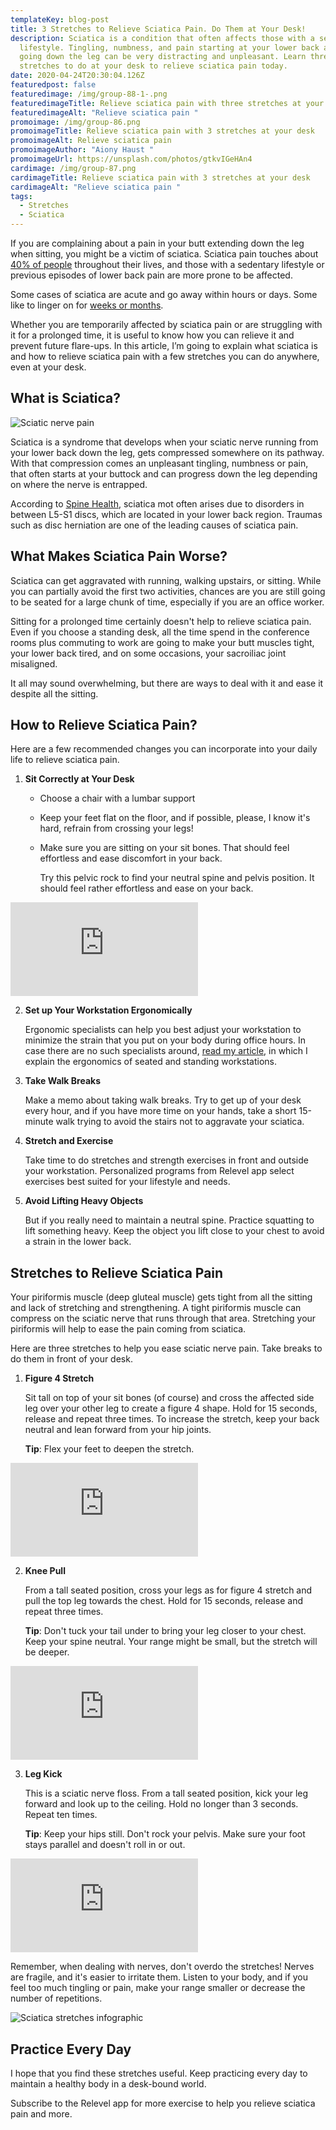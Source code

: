 ```yaml
---
templateKey: blog-post
title: 3 Stretches to Relieve Sciatica Pain. Do Them at Your Desk!
description: Sciatica is a condition that often affects those with a sedentary
  lifestyle. Tingling, numbness, and pain starting at your lower back and often
  going down the leg can be very distracting and unpleasant. Learn three
  stretches to do at your desk to relieve sciatica pain today.
date: 2020-04-24T20:30:04.126Z
featuredpost: false
featuredimage: /img/group-88-1-.png
featuredimageTitle: Relieve sciatica pain with three stretches at your desk
featuredimageAlt: "Relieve sciatica pain "
promoimage: /img/group-86.png
promoimageTitle: Relieve sciatica pain with 3 stretches at your desk
promoimageAlt: Relieve sciatica pain
promoimageAuthor: "Aiony Haust "
promoimageUrl: https://unsplash.com/photos/gtkvIGeHAn4
cardimage: /img/group-87.png
cardimageTitle: Relieve sciatica pain with 3 stretches at your desk
cardimageAlt: "Relieve sciatica pain "
tags:
  - Stretches
  - Sciatica
---
```

If you are complaining about a pain in your butt extending down the leg when sitting, you might be a victim of sciatica. Sciatica pain touches about [40% of people](https://www.health.harvard.edu/pain/sciatica-of-all-the-nerve) throughout their lives, and those with a sedentary lifestyle or previous episodes of lower back pain are more prone to be affected.[](https://www.health.harvard.edu/pain/sciatica-of-all-the-nerve)

Some cases of sciatica are acute and go away within hours or days. Some like to linger on for [weeks or months](https://www.health.harvard.edu/pain/sciatica-of-all-the-nerve).[](https://www.health.harvard.edu/pain/sciatica-of-all-the-nerve)

Whether you are temporarily affected by sciatica pain or are struggling with it for a prolonged time, it is useful to know how you can relieve it and prevent future flare-ups. In this article, I’m going to explain what sciatica is and how to relieve sciatica pain with a few stretches you can do anywhere, even at your desk.

## What is Sciatica?

![Sciatic nerve pain](/img/group-89.png "Sciatic Nerve and the Areas of Pain")

Sciatica is a syndrome that develops when your sciatic nerve running from your lower back down the leg, gets compressed somewhere on its pathway. With that compression comes an unpleasant tingling, numbness or pain, that often starts at your buttock and can progress down the leg depending on where the nerve is entrapped.

According to [Spine Health](https://www.spine-health.com/video/sciatica-interactive-video), sciatica mot often arises due to disorders in between L5-S1 discs, which are located in your lower back region. Traumas such as disc herniation are one of the leading causes of sciatica pain. 

## What Makes Sciatica Pain Worse?

Sciatica can get aggravated with running, walking upstairs, or sitting. While you can partially avoid the first two activities, chances are you are still going to be seated for a large chunk of time, especially if you are an office worker.

Sitting for a prolonged time certainly doesn't help to relieve sciatica pain. Even if you choose a standing desk, all the time spend in the conference rooms plus commuting to work are going to make your butt muscles tight, your lower back tired, and on some occasions, your sacroiliac joint misaligned. 

It all may sound overwhelming, but there are ways to deal with it and ease it despite all the sitting.

## How to Relieve Sciatica Pain?

Here are a few recommended changes you can incorporate into your daily life to relieve sciatica pain.

1. **Sit Correctly at Your Desk**

   * Choose a chair with a lumbar support
   * Keep your feet flat on the floor, and if possible, please, I know it's hard, refrain from crossing your legs!
   * Make sure you are sitting on your sit bones. That should feel effortless and ease discomfort in your back. 

     Try this pelvic rock to find your neutral spine and pelvis position. It should feel rather effortless and ease on your back.

<span class="youtube-embed__container"><iframe class="youtube-embed__player" id="ytplayer" type="text/html" src="https://www.youtube.com/embed/KJBXKOxGc4A?autoplay=1&mute=1&controls=0&loop=1&modestbranding=1&fs=0&playsinline=1&showinfo=0&playlist=KJBXKOxGc4A&origin=http://relevelapp.com" frameborder="0"></iframe></span>

2. **Set up Your Workstation Ergonomically**

   Ergonomic specialists can help you best adjust your workstation to minimize the strain that you put on your body during office hours. In case there are no such specialists around, [read my article](https://www.relevelapp.com/blog/standing-vs-sitting-desk-how-to-set-up-your-workstation-to-prevent-the-aches/), in which I explain the ergonomics of seated and standing workstations. 
3. **Take Walk Breaks**

   Make a memo about taking walk breaks. Try to get up of your desk every hour, and if you have more time on your hands, take a short 15-minute walk trying to avoid the stairs not to aggravate your sciatica.
4. **Stretch and Exercise**

   Take time to do stretches and strength exercises in front and outside your workstation. Personalized programs from Relevel app select exercises best suited for your lifestyle and needs.
5. **Avoid Lifting Heavy Objects**

   But if you really need to maintain a neutral spine. Practice squatting to lift something heavy. Keep the object you lift close to your chest to avoid a strain in the lower back.

## Stretches to Relieve Sciatica Pain

Your piriformis muscle (deep gluteal muscle) gets tight from all the sitting and lack of stretching and strengthening. A tight piriformis muscle can compress on the sciatic nerve that runs through that area. Stretching your piriformis will help to ease the pain coming from sciatica.

Here are three stretches to help you ease sciatic nerve pain. Take breaks to do them in front of your desk.

1. **Figure 4 Stretch**

   Sit tall on top of your sit bones (of course) and cross the affected side leg over your other leg to create a figure 4 shape. Hold for 15 seconds, release and repeat three times. To increase the stretch, keep your back neutral and lean forward from your hip joints.

   **Tip**: Flex your feet to deepen the stretch.

<span class="youtube-embed__container"><iframe class="youtube-embed__player" id="ytplayer" type="text/html" src="https://www.youtube.com/embed/0Bq-U8fn4d0?autoplay=1&mute=1&controls=0&loop=1&modestbranding=1&fs=0&playsinline=1&showinfo=0&playlist=0Bq-U8fn4d0&origin=http://relevelapp.com?autoplay=1&mute=1&controls=0&loop=1&modestbranding=1&fs=0&playsinline=1&showinfo=0&playlist=0Bq-U8fn4d0?autoplay=1&mute=1&controls=0&loop=1&modestbranding=1&fs=0&playsinline=1&showinfo=0&playlist=0Bq-U8fn4d0&origin=http://relevelapp.com&origin=http://relevelapp.com?autoplay=1&mute=1&controls=0&loop=1&modestbranding=1&fs=0&playsinline=1&showinfo=0&playlist=0Bq-U8fn4d0?autoplay=1&mute=1&controls=0&loop=1&modestbranding=1&fs=0&playsinline=1&showinfo=0&playlist=0Bq-U8fn4d0&origin=http://relevelapp.com?autoplay=1&mute=1&controls=0&loop=1&modestbranding=1&fs=0&playsinline=1&showinfo=0&playlist=0Bq-U8fn4d0?autoplay=1&mute=1&controls=0&loop=1&modestbranding=1&fs=0&playsinline=1&showinfo=0&playlist=0Bq-U8fn4d0&origin=http://relevelapp.com&origin=http://relevelapp.com&origin=http://relevelapp.com" frameborder="0"></iframe></span>

2. **Knee Pull**

   From a tall seated position, cross your legs as for figure 4 stretch and pull the top leg towards the chest. Hold for 15 seconds, release and repeat three times.

   **Tip**: Don't tuck your tail under to bring your leg closer to your chest. Keep your spine neutral. Your range might be small, but the stretch will be deeper.

<span class="youtube-embed__container"><iframe class="youtube-embed__player" id="ytplayer" type="text/html" src="https://www.youtube.com/embed/dTyaJA0bbfY?autoplay=1&mute=1&controls=0&loop=1&modestbranding=1&fs=0&playsinline=1&showinfo=0&playlist=dTyaJA0bbfY&origin=http://relevelapp.com?autoplay=1&mute=1&controls=0&loop=1&modestbranding=1&fs=0&playsinline=1&showinfo=0&playlist=dTyaJA0bbfY?autoplay=1&mute=1&controls=0&loop=1&modestbranding=1&fs=0&playsinline=1&showinfo=0&playlist=dTyaJA0bbfY&origin=http://relevelapp.com&origin=http://relevelapp.com?autoplay=1&mute=1&controls=0&loop=1&modestbranding=1&fs=0&playsinline=1&showinfo=0&playlist=dTyaJA0bbfY?autoplay=1&mute=1&controls=0&loop=1&modestbranding=1&fs=0&playsinline=1&showinfo=0&playlist=dTyaJA0bbfY&origin=http://relevelapp.com?autoplay=1&mute=1&controls=0&loop=1&modestbranding=1&fs=0&playsinline=1&showinfo=0&playlist=dTyaJA0bbfY?autoplay=1&mute=1&controls=0&loop=1&modestbranding=1&fs=0&playsinline=1&showinfo=0&playlist=dTyaJA0bbfY&origin=http://relevelapp.com&origin=http://relevelapp.com&origin=http://relevelapp.com" frameborder="0"></iframe></span>

3. **Leg Kick**

   This is a sciatic nerve floss. From a tall seated position, kick your leg forward and look up to the ceiling. Hold no longer than 3 seconds. Repeat ten times.

   **Tip**: Keep your hips still. Don't rock your pelvis. Make sure your foot stays parallel and doesn't roll in or out.

<span class="youtube-embed__container"><iframe class="youtube-embed__player" id="ytplayer" type="text/html" src="https://www.youtube.com/embed/2bTpGmMFX6I?autoplay=1&mute=1&controls=0&loop=1&modestbranding=1&fs=0&playsinline=1&showinfo=0&playlist=2bTpGmMFX6I&origin=http://relevelapp.com?autoplay=1&mute=1&controls=0&loop=1&modestbranding=1&fs=0&playsinline=1&showinfo=0&playlist=2bTpGmMFX6I?autoplay=1&mute=1&controls=0&loop=1&modestbranding=1&fs=0&playsinline=1&showinfo=0&playlist=2bTpGmMFX6I&origin=http://relevelapp.com&origin=http://relevelapp.com?autoplay=1&mute=1&controls=0&loop=1&modestbranding=1&fs=0&playsinline=1&showinfo=0&playlist=2bTpGmMFX6I?autoplay=1&mute=1&controls=0&loop=1&modestbranding=1&fs=0&playsinline=1&showinfo=0&playlist=2bTpGmMFX6I&origin=http://relevelapp.com?autoplay=1&mute=1&controls=0&loop=1&modestbranding=1&fs=0&playsinline=1&showinfo=0&playlist=2bTpGmMFX6I?autoplay=1&mute=1&controls=0&loop=1&modestbranding=1&fs=0&playsinline=1&showinfo=0&playlist=2bTpGmMFX6I&origin=http://relevelapp.com&origin=http://relevelapp.com&origin=http://relevelapp.com" frameborder="0"></iframe></span>

Remember, when dealing with nerves, don't overdo the stretches! Nerves are fragile, and it's easier to irritate them. Listen to your body, and if you feel too much tingling or pain, make your range smaller or decrease the number of repetitions.

![Sciatica stretches infographic](/img/sciatica-info.png "Sciatica stretches at your desk")

## Practice Every Day

I hope that you find these stretches useful. Keep practicing every day to maintain a healthy body in a desk-bound world. 

Subscribe to the Relevel app for more exercise to help you relieve sciatica pain and more.